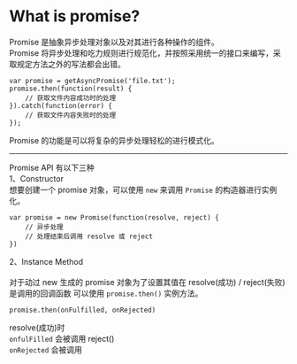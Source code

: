 # What is promise?
Promise 是抽象异步处理对象以及对其进行各种操作的组件。<br>Promise 将异步处理和吃力规则进行规范化，并按照采用统一的接口来编写，采取规定方法之外的写法都会出错。
```
var promise = getAsyncPromise('file.txt');
promise.then(function(result) {
    // 获取文件内容成功时的处理
}).catch(function(error) {
    // 获取文件内容失败时的处理
});
```
Promise 的功能是可以将复杂的异步处理轻松的进行模式化。  
___
Promise API 有以下三种<br>
1、Constructor<br>
想要创建一个 promise 对象，可以使用 ```new``` 来调用 ```Promise``` 的构造器进行实例化。
```
var promise = new Promise(function(resolve, reject) {
    // 异步处理
    // 处理结束后调用 resolve 或 reject
})
```
2、Instance Method<br>  
对于动过 new 生成的 promise 对象为了设置其值在 resolve(成功) / reject(失败) 是调用的回调函数 可以使用 ```promise.then()``` 实例方法。  
```
promise.then(onFulfilled, onRejected)
```
resolve(成功)时  
  ```onfulFilled``` 会被调用
reject()  
  ```onRejected``` 会被调用